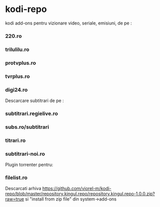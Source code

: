 # kodi-repo
kodi add-ons pentru vizionare video, seriale, emisiuni, de pe : 

### 220.ro

### trilulilu.ro

### protvplus.ro

### tvrplus.ro

### digi24.ro

Descarcare subtitrari de pe :

### subtitrari.regielive.ro
### subs.ro/subtitrari
### titrari.ro
### subtitrari-noi.ro

Plugin torrenter pentru:

### filelist.ro

Descarcati arhiva https://github.com/viorel-m/kodi-repo/blob/master/repository.kingul.repo/repository.kingul.repo-1.0.0.zip?raw=true si "install from zip file" din system->add-ons

